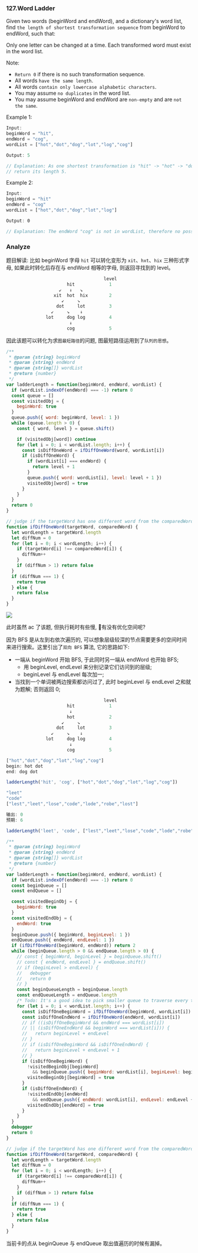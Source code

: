 ### 127.Word Ladder

Given two words (beginWord and endWord), and a dictionary's word list, find `the length of shortest transformation sequence` from beginWord to endWord, such that:

Only one letter can be changed at a time.
Each transformed word must exist in the word list.

Note:

* `Return 0` if there is no such transformation sequence.
* All words `have the same length`.
* All words `contain only lowercase alphabetic characters`.
* You may assume `no duplicates` in the word list.
* You may assume beginWord and endWord are `non-empty` and are `not the same`.

Example 1:

```js
Input:
beginWord = "hit",
endWord = "cog",
wordList = ["hot","dot","dog","lot","log","cog"]

Output: 5

// Explanation: As one shortest transformation is "hit" -> "hot" -> "dot" -> "dog" -> "cog",
// return its length 5.
```

Example 2:

```js
Input:
beginWord = "hit"
endWord = "cog"
wordList = ["hot","dot","dog","lot","log"]

Output: 0

// Explanation: The endWord "cog" is not in wordList, therefore no possible transformation.
```

### Analyze

题目解读: 比如 beginWord 字母 `hit` 可以转化变形为 `xit`、`hxt`、`hix` 三种形式字母, 如果此时转化后存在与 endWord 相等的字母, 则返回寻找到的 level。

```js
                                     level
                       hit             1
                    ↙   ↓   ↘
                  xit  hot  hix        2
                     ↙     ↘
                   dot     lot         3
                 ↙     ↘    ↓
               lot     dog log         4
                        ↓
                       cog             5
```

因此该题可以转化为求`图最短路径`的问题, 图最短路径运用到了`队列的思想`。

```js
/**
 * @param {string} beginWord
 * @param {string} endWord
 * @param {string[]} wordList
 * @return {number}
 */
var ladderLength = function(beginWord, endWord, wordList) {
  if (wordList.indexOf(endWord) === -1) return 0
  const queue = []
  const visitedObj = {
    beginWord: true
  }
  queue.push({ word: beginWord, level: 1 })
  while (queue.length > 0) {
    const { word, level } = queue.shift()

    if (visitedObj[word]) continue
    for (let i = 0; i < wordList.length; i++) {
      const isDiffOneWord = ifDiffOneWord(word, wordList[i])
      if (isDiffOneWord) {
        if (wordList[i] === endWord) {
          return level + 1
        }
        queue.push({ word: wordList[i], level: level + 1 })
        visitedObj[word] = true
      }
    }
  }
  return 0
}

// judge if the targetWord has one different word from the comparedWord;
function ifDiffOneWord(targetWord, comparedWord) {
  let wordLength = targetWord.length
  let diffNum = 0
  for (let i = 0; i < wordLength; i++) {
    if (targetWord[i] !== comparedWord[i]) {
      diffNum++
    }
    if (diffNum > 1) return false
  }
  if (diffNum === 1) {
    return true
  } else {
    return false
  }
}
```

![](http://with.muyunyun.cn/6a2cb2b81d139ee676a1be7634551fb1.jpg)

此时虽然 ac 了该题, 但执行耗时有些慢, 🤔有没有优化空间呢?

因为 BFS 是从左到右依次遍历的, 可以想象层级较深的节点需要更多的空间时间来进行搜索。这里引出了`双向 BFS` 算法, 它的思路如下:

* 一端从 beginWord 开始 BFS, 于此同时另一端从 endWord 也开始 BFS;
  * 用 beginLevel, endLevel 来分别记录它们访问到的层级;
  * beginLevel 与 endLevel 每次加一;
* 当找到一个单词被两边搜索都访问过了, 此时 beginLevel 与 endLevel 之和就为题解; 否则返回 0;

```js
                                     level
                       hit             1
                        ↓
                       hot             2
                     ↙     ↘
                   dot     lot         3
                 ↙     ↘    ↓
               lot     dog log         4
                        ↓
                       cog             5
```

```js
["hot","dot","dog","lot","log","cog"]
begin: hot dot
end: dog dot

ladderLength('hit', 'cog', ["hot","dot","dog","lot","log","cog"])

"leet"
"code"
["lest","leet","lose","code","lode","robe","lost"]

输出: 0
预期: 6

ladderLength('leet', 'code', ["lest","leet","lose","code","lode","robe","lost"])
```

```js
/**
 * @param {string} beginWord
 * @param {string} endWord
 * @param {string[]} wordList
 * @return {number}
 */
var ladderLength = function(beginWord, endWord, wordList) {
  if (wordList.indexOf(endWord) === -1) return 0
  const beginQueue = []
  const endQueue = []

  const visitedBeginObj = {
    beginWord: true
  }
  const visitedEndObj = {
    endWord: true
  }
  beginQueue.push({ beginWord, beginLevel: 1 })
  endQueue.push({ endWord, endLevel: 1 })
  if (ifDiffOneWord(beginWord, endWord)) return 2
  while (beginQueue.length > 0 && endQueue.length > 0) {
    // const { beginWord, beginLevel } = beginQueue.shift()
    // const { endWord, endLevel } = endQueue.shift()
    // if (beginLevel > endLevel) {
    //   debugger
    //   return 0
    // }
    const beginQueueLength = beginQueue.length
    const endQueueLength = endQueue.length
    /* Todo: It's a good idea to pick smaller queue to traverse every time */
    for (let i = 0; i < wordList.length; i++) {
      const isDiffOneBeginWord = ifDiffOneWord(beginWord, wordList[i])
      const isDiffOneEndWord = ifDiffOneWord(endWord, wordList[i])
      // if ((isDiffOneBeginWord && endWord === wordList[i])
      // || (isDiffOneEndWord && beginWord === wordList[i])) {
      //   return beginLevel + endLevel
      // }
      // if (isDiffOneBeginWord && isDiffOneEndWord) {
      //   return beginLevel + endLevel + 1
      // }
      if (isDiffOneBeginWord) {
        !visitedBeginObj[beginWord]
          && beginQueue.push({ beginWord: wordList[i], beginLevel: beginLevel + 1 })
        visitedBeginObj[beginWord] = true
      }
      if (isDiffOneEndWord) {
        !visitedEndObj[endWord]
          && endQueue.push({ endWord: wordList[i], endLevel: endLevel + 1 })
        visitedEndObj[endWord] = true
      }
    }
  }
  debugger
  return 0
}

// judge if the targetWord has one different word from the comparedWord
function ifDiffOneWord(targetWord, comparedWord) {
  let wordLength = targetWord.length
  let diffNum = 0
  for (let i = 0; i < wordLength; i++) {
    if (targetWord[i] !== comparedWord[i]) {
      diffNum++
    }
    if (diffNum > 1) return false
  }
  if (diffNum === 1) {
    return true
  } else {
    return false
  }
}
```

当前卡的点从 beginQueue 与 endQueue 取出值遍历的时候有漏掉。